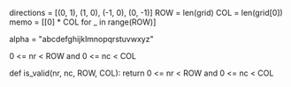 directions = [(0, 1), (1, 0), (-1, 0), (0, -1)]
ROW = len(grid)
COL = len(grid[0])
memo = [[0] * COL for _ in range(ROW)]

alpha = "abcdefghijklmnopqrstuvwxyz"

0 <= nr < ROW and 0 <= nc < COL

def is_valid(nr, nc, ROW, COL):
    return 0 <= nr < ROW and 0 <= nc < COL